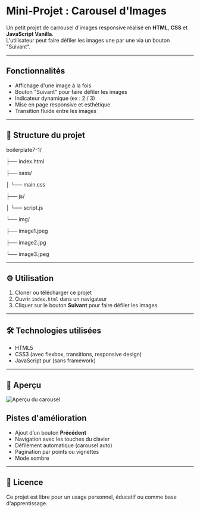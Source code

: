 # Mini-Projet : Carousel d'Images

Un petit projet de carrousel d'images responsive réalisé en **HTML**, **CSS** et **JavaScript Vanilla**.  
L'utilisateur peut faire défiler les images une par une via un bouton "Suivant".

---

## Fonctionnalités

- Affichage d'une image à la fois
- Bouton "Suivant" pour faire défiler les images
- Indicateur dynamique (ex : 2 / 3)
- Mise en page responsive et esthétique
- Transition fluide entre les images

---

## 📁 Structure du projet

boilerplate7-1/

├── index.html

├── sass/

│ └── main.css

├── js/

│ └── script.js

└── img/

├── image1.jpeg

├── image2.jpg

└── image3.jpeg

---

## ⚙️ Utilisation

1. Cloner ou télécharger ce projet
2. Ouvrir `index.html` dans un navigateur
3. Cliquer sur le bouton **Suivant** pour faire défiler les images

---

## 🛠 Technologies utilisées

- HTML5
- CSS3 (avec flexbox, transitions, responsive design)
- JavaScript pur (sans framework)

---

## 📸 Aperçu

![Aperçu du carousel](/boilerplate7-1/img/aperçu%20carousel.png)

## Pistes d'amélioration

- Ajout d’un bouton **Précédent**
- Navigation avec les touches du clavier
- Défilement automatique (carousel auto)
- Pagination par points ou vignettes
- Mode sombre

---

## 📄 Licence

Ce projet est libre pour un usage personnel, éducatif ou comme base d'apprentissage.
